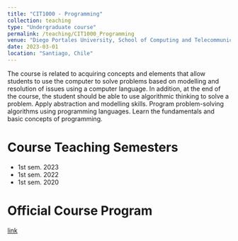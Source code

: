 ```yaml
---
title: "CIT1000 - Programming"
collection: teaching
type: "Undergraduate course"
permalink: /teaching/CIT1000_Programming
venue: "Diego Portales University, School of Computing and Telecommunications"
date: 2023-03-01
location: "Santiago, Chile"
---
```


The course is related to acquiring concepts and elements that allow students to use the computer to solve problems based on modelling and resolution of issues using a computer language. In addition, at the end of the course, the student should be able to use algorithmic thinking to solve a problem. Apply abstraction and modelling skills. Program problem-solving algorithms using programming languages. Learn the fundamentals and basic concepts of programming.

Course Teaching Semesters
======

 * 1st sem. 2023
 * 1st sem. 2022
 * 1st sem. 2020

Official Course Program
======
[link](https://eit.udp.cl/cms/wp-content/uploads/2022/04/04-Programacion_2.pdf)
